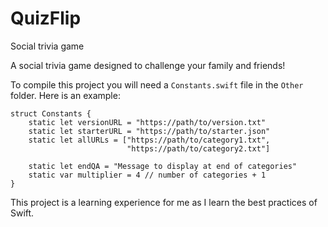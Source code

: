 # QuizFlip
Social trivia game

A social trivia game designed to challenge your family and friends!

To compile this project you will need a `Constants.swift` file in the `Other` folder. Here is an example:

    struct Constants {
        static let versionURL = "https://path/to/version.txt"
        static let starterURL = "https://path/to/starter.json"
        static let allURLs = ["https://path/to/category1.txt",
                              "https://path/to/category2.txt"]

        static let endQA = "Message to display at end of categories"
        static var multiplier = 4 // number of categories + 1
    }

This project is a learning experience for me as I learn the best practices of Swift.
